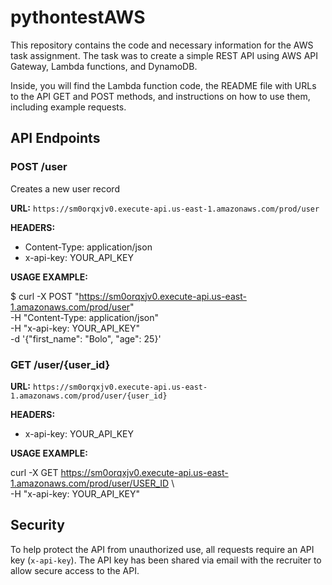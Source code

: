 # pythontestAWS
This repository contains the code and necessary information for the AWS task assignment. The task was to create a simple REST API using AWS API Gateway, Lambda functions, and DynamoDB.

Inside, you will find the Lambda function code, the README file with URLs to the API GET and POST methods, and instructions on how to use them, including example requests.

## API Endpoints

### POST /user
Creates a new user record

**URL:**
`https://sm0orqxjv0.execute-api.us-east-1.amazonaws.com/prod/user`

**HEADERS:**

- Content-Type: application/json  
- x-api-key: YOUR_API_KEY

**USAGE EXAMPLE:**

$ curl -X POST "https://sm0orqxjv0.execute-api.us-east-1.amazonaws.com/prod/user" \
     -H "Content-Type: application/json" \
     -H "x-api-key: YOUR_API_KEY" \
     -d '{"first_name": "Bolo", "age": 25}'



### GET /user/{user_id}

**URL:**
`https://sm0orqxjv0.execute-api.us-east-1.amazonaws.com/prod/user/{user_id}`

**HEADERS:**
- x-api-key: YOUR_API_KEY


**USAGE EXAMPLE:**

curl -X GET https://sm0orqxjv0.execute-api.us-east-1.amazonaws.com/prod/user/USER_ID \  
   -H "x-api-key: YOUR_API_KEY"

## Security
To help protect the API from unauthorized use, all requests require an API key (`x-api-key`).
The API key has been shared via email with the recruiter to allow secure access to the API.
